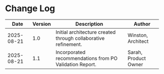 # Change Log

| Date | Version | Description | Author |
|------|---------|-------------|--------|
| 2025-08-21 | 1.0 | Initial architecture created through collaborative refinement. | Winston, Architect |
| 2025-08-21 | 1.1 | Incorporated recommendations from PO Validation Report. | Sarah, Product Owner |
